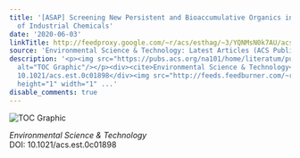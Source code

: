 ```yaml
---
title: '[ASAP] Screening New Persistent and Bioaccumulative Organics in China’s Inventory
  of Industrial Chemicals'
date: '2020-06-03'
linkTitle: http://feedproxy.google.com/~r/acs/esthag/~3/YQNMsN0k7AU/acs.est.0c01898
source: 'Environmental Science & Technology: Latest Articles (ACS Publications)'
description: '<p><img src="https://pubs.acs.org/na101/home/literatum/publisher/achs/journals/content/esthag/0/esthag.ahead-of-print/acs.est.0c01898/20200603/images/medium/es0c01898_0005.gif"
  alt="TOC Graphic"/></p><div><cite>Environmental Science & Technology</cite></div><div>DOI:
  10.1021/acs.est.0c01898</div><img src="http://feeds.feedburner.com/~r/acs/esthag/~4/YQNMsN0k7AU"
  height="1" width="1" ...'
disable_comments: true
---
```

<p><img src="https://pubs.acs.org/na101/home/literatum/publisher/achs/journals/content/esthag/0/esthag.ahead-of-print/acs.est.0c01898/20200603/images/medium/es0c01898_0005.gif" alt="TOC Graphic"/></p><div><cite>Environmental Science & Technology</cite></div><div>DOI: 10.1021/acs.est.0c01898</div><img src="http://feeds.feedburner.com/~r/acs/esthag/~4/YQNMsN0k7AU" height="1" width="1" ...